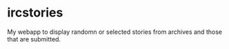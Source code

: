 ircstories
==========

My webapp to display randomn or selected stories from archives and those that are submitted.
